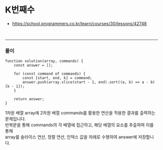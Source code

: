 # K번째수
- https://school.programmers.co.kr/learn/courses/30/lessons/42748
<br>

---
### 풀이
```
function solution(array, commands) {
    const answer = [];

    for (const command of commands) {
        const [start, end, k] = command;
        answer.push(array.slice(start - 1, end).sort((a, b) => a - b)[k - 1]);
    }

    return answer;
}
```
1차원 배열 array에 2차원 배열 commands를 활용한 연산을 적용한 결과를 출력하는 문제입니다.<br>
반복문을 통해 commands의 각 배열에 접근하고, 해당 배열의 요소를 추출하여 이를 통해<br>
array를 슬라이스 연산, 정렬 연산, 인덱스 값을 차례로 수행하여 answer에 저장합니다.<br>